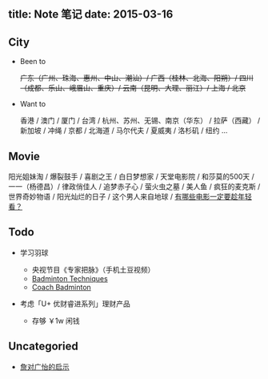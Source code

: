 title: Note 笔记
date: 2015-03-16
---

## City

- Been to

    ~~广东（广州、珠海、惠州、中山、潮汕）/ 广西（桂林、北海、阳朔）/ 四川（成都、乐山、峨眉山、重庆）/ 云南（昆明、大理、丽江）/ 上海 / 北京~~

- Want to

    香港 / 澳门 / 厦门 / 台湾 / 杭州、苏州、无锡、南京（华东） / 拉萨（西藏） / 新加坡 / 冲绳 / 京都 / 北海道 / 马尔代夫 / 夏威夷 / 洛杉矶 / 纽约 …

## Movie

阳光姐妹淘 / 爆裂鼓手 / 喜剧之王 / 白日梦想家 / 天堂电影院 / 和莎莫的500天 / 一一（杨德昌）/ 律政俏佳人 / 追梦赤子心 / 萤火虫之墓 / 美人鱼 / 疯狂的麦克斯 / 世界奇妙物语 / 阳光灿烂的日子 / 这个男人来自地球 / [有哪些电影一定要趁年轻看？](https://www.zhihu.com/question/25699277)

## Todo

- 学习羽球

    - 央视节目《专家把脉》（手机土豆视频）
    - [Badminton Techniques](https://www.youtube.com/watch?v=6uj7UoR7YJ8&list=PL25A4AB13DD610A66)
    - [Coach Badminton](https://www.youtube.com/user/coachingbadminton)

- 考虑「U+ 优财睿进系列」理财产品

    - 存够 ￥1w 闲钱

## Uncategoried

- [詹对广怡的启示](/notes/cpp.html)
